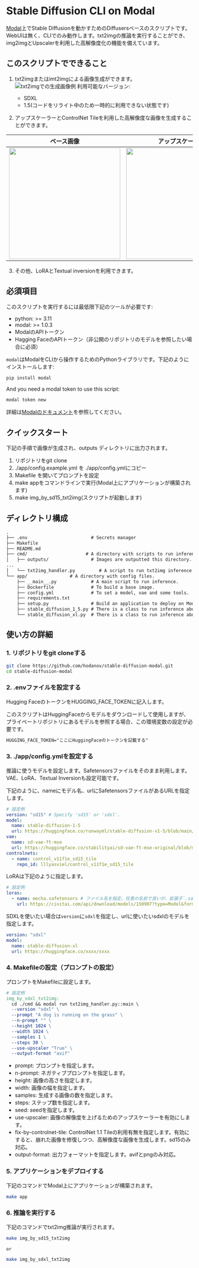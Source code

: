 # Stable Diffusion CLI on Modal

[Modal](https://modal.com/)上でStable Diffusionを動かすためのDiffusersベースのスクリプトです。WebUIは無く、CLIでのみ動作します。txt2imgの推論を実行することができ、img2imgとUpscalerを利用した高解像度化の機能を備えています。

## このスクリプトでできること

1. txt2imgまたはimt2imgによる画像生成ができます。
  ![txt2imgでの生成画像例](assets/20230902_tile_imgs.png)
  利用可能なバージョン:
    - SDXL
    - 1.5(コードをリライト中のため一時的に利用できない状態です)

2. アップスケーラーとControlNet Tileを利用した高解像度な画像を生成することができます。

| ベース画像                                                       | アップスケール後                                                 |
| ---------------------------------------------------------------- | ---------------------------------------------------------------- |
| <img src="assets/20230708204347_1172778945_0_0.png" width="300"> | <img src="assets/20230708204347_1172778945_0_2.png" width="300"> |

3. その他、LoRAとTextual inversionを利用できます。

## 必須項目

このスクリプトを実行するには最低限下記のツールが必要です:

- python: >= 3.11
- modal: >= 1.0.3
- ModalのAPIトークン
- Hagging FaceのAPIトークン（非公開のリポジトリのモデルを参照したい場合に必須）

`modal`はModalをCLIから操作するためのPythonライブラリです。下記のようにインストールします:

```bash
pip install modal
```

And you need a modal token to use this script:

```bash
modal token new
```

詳細は[Modalのドキュメント](https://modal.com/docs/guide)を参照してください。

## クイックスタート

下記の手順で画像が生成され、outputs ディレクトリに出力されます。

1. リポジトリをgit clone
2. ./app/config.example.yml を ./app/config.ymlにコピー
3. Makefile を開いてプロンプトを設定
4. make appをコマンドラインで実行(Modal上にアプリケーションが構築されます)
5. make img_by_sd15_txt2img(スクリプトが起動します)

## ディレクトリ構成

```txt
.
├── .env                        # Secrets manager
├── Makefile
├── README.md
├── cmd/                      # A directory with scripts to run inference.
│   ├── outputs/                # Images are outputted this directory.
...
│   └── txt2img_handler.py         # A script to run txt2img inference.
└── app/                # A directory with config files.
    ├── __main__.py             # A main script to run inference.
    ├── Dockerfile              # To build a base image.
    ├── config.yml              # To set a model, vae and some tools.
    ├── requirements.txt
    ├── setup.py                # Build an application to deploy on Modal.
    ├── stable_diffusion_1_5.py # There is a class to run inference about sd15.
    └── stable_diffusion_xl.py  # There is a class to run inference about sdxl.
```

## 使い方の詳細

### 1. リポジトリをgit cloneする

```bash
git clone https://github.com/hodanov/stable-diffusion-modal.git
cd stable-diffusion-modal
```

### 2. .envファイルを設定する

Hugging FaceのトークンをHUGGING_FACE_TOKENに記入します。

このスクリプトはHuggingFaceからモデルをダウンロードして使用しますが、プライベートリポジトリにあるモデルを参照する場合、この環境変数の設定が必要です。

```txt
HUGGING_FACE_TOKEN="ここにHuggingFaceのトークンを記載する"
```

### 3. ./app/config.ymlを設定する

推論に使うモデルを設定します。Safetensorsファイルをそのまま利用します。VAE、LoRA、Textual Inversionも設定可能です。

下記のように、nameにモデル名、urlにSafetensorsファイルがあるURLを指定します。

```yml
# 設定例
version: "sd15" # Specify 'sd15' or 'sdxl'.
model:
  name: stable-diffusion-1-5
  url: https://huggingface.co/runwayml/stable-diffusion-v1-5/blob/main/v1-5-pruned.safetensors # Specify URL for the safetensor file.
vae:
  name: sd-vae-ft-mse
  url: https://huggingface.co/stabilityai/sd-vae-ft-mse-original/blob/main/vae-ft-mse-840000-ema-pruned.safetensors
controlnets:
  - name: control_v11f1e_sd15_tile
    repo_id: lllyasviel/control_v11f1e_sd15_tile
```

LoRAは下記のように指定します。

```yml
# 設定例
loras:
  - name: mecha.safetensors # ファイル名を指定。任意の名前で良いが、拡張子`.safetensors`は必須。
    url: https://civitai.com/api/download/models/150907?type=Model&format=SafeTensor # ダウンロードリンクを指定
```

SDXLを使いたい場合は`version`に`sdxl`を指定し、urlに使いたいsdxlのモデルを指定します。

```yml
version: "sdxl"
model:
  name: stable-diffusion-xl
  url: https://huggingface.co/xxxx/xxxx
```

### 4. Makefileの設定（プロンプトの設定）

プロンプトをMakefileに設定します。

```makefile
# 設定例
img_by_sdxl_txt2img:
  cd ./cmd && modal run txt2img_handler.py::main \
  --version "sdxl" \
  --prompt "A dog is running on the grass" \
  --n-prompt "" \
  --height 1024 \
  --width 1024 \
  --samples 1 \
  --steps 30 \
  --use-upscaler "True" \
  --output-format "avif"
```

- prompt: プロンプトを指定します。
- n-prompt: ネガティブプロンプトを指定します。
- height: 画像の高さを指定します。
- width: 画像の幅を指定します。
- samples: 生成する画像の数を指定します。
- steps: ステップ数を指定します。
- seed: seedを指定します。
- use-upscaler: 画像の解像度を上げるためのアップスケーラーを有効にします。
- fix-by-controlnet-tile: ControlNet 1.1 Tileの利用有無を指定します。有効にすると、崩れた画像を修復しつつ、高解像度な画像を生成します。sd15のみ対応。
- output-format: 出力フォーマットを指定します。avifとpngのみ対応。

### 5. アプリケーションをデプロイする

下記のコマンドでModal上にアプリケーションが構築されます。

```bash
make app
```

### 6. 推論を実行する

下記のコマンドでtxt2img推論が実行されます。

```bash
make img_by_sd15_txt2img

or

make img_by_sdxl_txt2img
```
